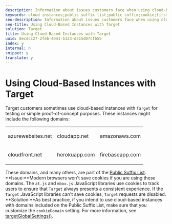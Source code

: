 ```yaml
---
description: Information about issues customers face when using cloud-based instances to test Adobe Target.
keywords: cloud instances;public suffix list;public suffix;cookie;first-party cookie;1st-party cookie;azurewebsites.net;cloudapp.net;amazonaws.com;cloudfront.net;herokuapp.com;firebaseapp.com;targetGlobalSettings;cookieDomain
seo-description: Information about issues customers face when using cloud-based instances to test Adobe Target.
seo-title: Using Cloud-Based Instances with Target
solution: Target
title: Using Cloud-Based Instances with Target
uuid: 8ecdcc27-2feb-4041-b123-d515d07cfb55
index: y
internal: n
snippet: y
translate: y
---
```


# Using Cloud-Based Instances with Target

Target customers sometimes use cloud-based instances with `Target` for testing or simple proof-of-concept purposes. These instances might include the following domains: 

<table id="simpletable_9C9D8225552A483F958D0F4AF7CEA31A"> 
 <tr class="strow">
  <td class="stentry"> <p>azurewebsites.net</p></td>
  <td class="stentry"> <p>cloudapp.net</p></td>
  <td class="stentry"> <p>amazonaws.com</p></td> 
 </tr> 
 <tr class="strow">
  <td class="stentry"> <p>cloudfront.net</p></td>
  <td class="stentry"> <p>herokuapp.com</p></td>
  <td class="stentry"> <p>firebaseapp.com</p></td> 
 </tr> 
</table>

These domains, and many others, are part of the [Public Suffix List](https://publicsuffix.org/list/public_suffix_list.dat). 
**Issue:**Modern browsers won't save cookies if you are using these domains. 
The `at.js` and `mbox.js` JavaScript libraries use cookies to track users to ensure that `Target` always presents a consistent experience. If the `Target` JavaScript libraries can't save cookies, `Target` requests are disabled. 
**Solution:**As best practice, if you intend to use cloud-based instances with domains included on the Public Suffix List, make sure that you customize the `cookieDomain` setting. For more information, see [targetGlobalSettings()](c_target-ats-functions.md#concept_8DACBC47ABDE4279BB102B42609FE506). 

